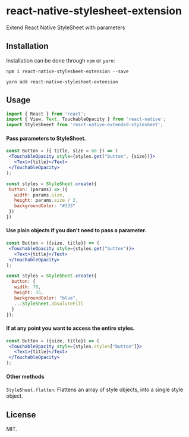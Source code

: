 # react-native-stylesheet-extension
Extend React Native StyleSheet with parameters


## Installation

Installation can be done through `npm` or `yarn`:

```shell
npm i react-native-stylesheet-extension --save
```

```shell
yarn add react-native-stylesheet-extension
```

## Usage

```js
import { React } from 'react';
import { View, Text, TouchableOpacity } from 'react-native';
import StyleSheeet from 'react-native-extended-stylesheet';
```

#### Pass parameters to StyleSheet.

```jsx
const Button = ({ title, size = 60 }) => (
 <TouchableOpacity style={styles.get("button", {size})}>
   <Text>{title}</Text>
 </TouchableOpacity>
);

const styles = StyleSheet.create({
 button: (params) => ({
   width: params.size,
   height: params.size / 2,
   backgroundColor: "#333"
 })
})
```

#### Use plain objects if you don't need to pass a parameter.

```jsx
const Button = ({size, title}) => (
 <TouchableOpacity style={styles.get("button")}>
   <Text>{title}</Text>
 </TouchableOpacity>
);

const styles = StyleSheet.create({
  button: {
   width: 70,
   height: 35,
   backgroundColor: "blue",
   ...StyleSheet.absoluteFill
  }
});
```

#### If at any point you want to access the entire styles.

```jsx
const Button = ({size, title}) => (
 <TouchableOpacity style={styles.styles["button"]}>
   <Text>{title}</Text>
 </TouchableOpacity>
);
```

#### Other methods
`StyleSheet.flatten`: Flattens an array of style objects, into a single style object.



## License

MIT.
